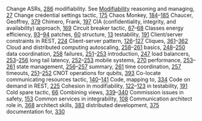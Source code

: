 Change ASRs, [286](ch19.xhtml#page_286) modifiability. See [Modifiability](index.xhtml#ind482) reasoning and managing, [27](ch02.xhtml#page_27) Change credential settings tactic, [175](ch11.xhtml#page_175) Chaos Monkey, [184](ch12.xhtml#page_184)–[185](ch12.xhtml#page_185) Chaucer, Geoffrey, [379](ch25.xhtml#page_379) Chimero, Frank, [197](ch13.xhtml#page_197) CIA (confidentiality, integrity, and availability) approach, [169](ch11.xhtml#page_169) Circuit breaker tactic, [67](ch04.xhtml#page_67)–[68](ch04.xhtml#page_68) Classes energy efficiency, [93](ch06.xhtml#page_93)–[94](ch06.xhtml#page_94) patches, [60](ch04.xhtml#page_60) structure, [13](ch01.xhtml#page_13) testability, [191](ch12.xhtml#page_191) Client/server constraints in REST, [224](ch15.xhtml#page_224) Client-server pattern, [126](ch08.xhtml#page_126)–[127](ch08.xhtml#page_127) Cliques, [361](ch23.xhtml#page_361)–[362](ch23.xhtml#page_362) Cloud and distributed computing autoscaling, [258](ch17.xhtml#page_258)–[261](ch17.xhtml#page_261) basics, [248](ch17.xhtml#page_248)–[250](ch17.xhtml#page_250) data coordination, [258](ch17.xhtml#page_258) failures, [251](ch17.xhtml#page_251)–[253](ch17.xhtml#page_253) introduction, [247](ch17.xhtml#page_247) load balancers, [253](ch17.xhtml#page_253)–[256](ch17.xhtml#page_256) long tail latency, [252](ch17.xhtml#page_252)–[253](ch17.xhtml#page_253) mobile systems, [270](ch18.xhtml#page_270) performance, [253](ch17.xhtml#page_253)–[261](ch17.xhtml#page_261) state management, [256](ch17.xhtml#page_256)–[257](ch17.xhtml#page_257) summary, [261](ch17.xhtml#page_261) time coordination, [257](ch17.xhtml#page_257) timeouts, [251](ch17.xhtml#page_251)–[252](ch17.xhtml#page_252) CNOT operations for qubits, [393](ch26.xhtml#page_393) Co-locate communicating resources tactic, [140](ch09.xhtml#page_140)–[141](ch09.xhtml#page_141) Code, mapping to, [334](ch22.xhtml#page_334) Code on demand in REST, [225](ch15.xhtml#page_225) Cohesion in modifiability, [122](ch08.xhtml#page_122)–[123](ch08.xhtml#page_123) in testability, [191](ch12.xhtml#page_191) Cold spare tactic, [66](ch04.xhtml#page_66) Combining views, [339](ch22.xhtml#page_339)–[340](ch22.xhtml#page_340) Commission issues in safety, [153](ch10.xhtml#page_153) Common services in integrability, [108](ch07.xhtml#page_108) Communication architect role in, [368](ch24.xhtml#page_368) architect skills, [383](ch25.xhtml#page_383) distributed development, [375](ch24.xhtml#page_375) documentation for, [330](ch22.xhtml#page_330)